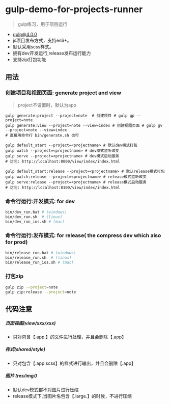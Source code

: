 # gulp-demo-for-projects-runner
>gulp练习，用于项目运行
- gulp@4.0.0
- js项目发布方式，支持es6+。
- 默认采用scss样式。
- 拥有dev开发运行,release发布运行能力
- 支持zip打包功能

## 用法
### 创建项目和视图页面: generate project and view
>project不设置时，默认为app
```text
gulp generate:project --project=note  # 创建项目 # gulp gp --project=note
gulp generate:view --project=note --view=index # 创建视图页面 # gulp gv --project=note --view=index
# 直接用命令行 bin/generate.sh 也可

gulp default_start --project=<projectname> # 默认dev模式打包
gulp watch --project=<projectname> # dev模式监听改变
gulp serve --project=<projectname> # dev模式启动服务
# 访问: http://localhost:8000/view/index/index.html

gulp default_start:release --project=<projectname> # 默认release模式打包
gulp watch:release --project=<projectname> # release模式监听改变
gulp serve:release --project=<projectname> # release模式启动服务
# 访问: http://localhost:8100/view/index/index.html

```



### 命令行运行:开发模式: for dev

```bash
bin/dev_run.bat # (windows)
bin/dev_run.sh  # (linux)
bin/dev_run_ios.sh # (mac)
```

### 命令行运行:发布模式: for release( the compress dev which also for prod)

```bash
bin/release_run.bat # (windows)
bin/release_run.sh  # (linux)
bin/release_run_ios.sh # (mac)
```

### 打包zip
```bash
gulp zip --project=note
gulp zip:release --project=note
```

## 代码注意
##### 页面视图(view/xxx/xxx)
- 只对包含【.app.】的文件进行处理，并且会删除【.app】

##### 样式(shared/style)
- 只对包含【.app.scss】的样式进行输出，并且会删除【.app】

##### 图片 (res/img/)
- 默认dev模式都不对图片进行压缩
- release模式下,当图片名包含【.large.】的时候，不进行压缩
